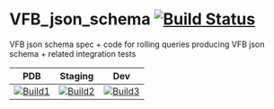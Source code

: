 # VFB_json_schema [![Build Status](https://travis-ci.org/VirtualFlyBrain/VFB_json_schema.svg?branch=master)](https://travis-ci.org/VirtualFlyBrain/VFB_json_schema)

VFB json schema spec + code for rolling queries producing VFB json schema + related integration tests

| PDB | Staging  | Dev  | 
|-------------------|-------------------|-------------------|
| [![Build1][1]][6] | [![Build2][2]][6] | [![Build3][3]][6] |

[1]: https://travis-matrix-badges.herokuapp.com/repos/VirtualFlyBrain/VFB_json_schema/branches/master/1
[2]: https://travis-matrix-badges.herokuapp.com/repos/VirtualFlyBrain/VFB_json_schema/branches/master/2
[3]: https://travis-matrix-badges.herokuapp.com/repos/VirtualFlyBrain/VFB_json_schema/branches/master/3
[6]: https://travis-ci.org/VFB_json_schema/pipeline
